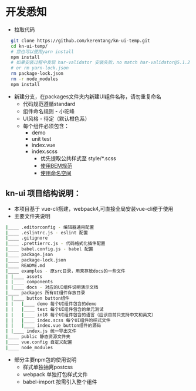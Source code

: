 # 开发悉知

* 拉取代码

```bash
  git clone https://github.com/kerentang/kn-ui-temp.git
  cd kn-ui-temp/
  # 您也可以使用yarn install
  npm install
  # 如果安装过程中发现 har-validator 安装失败，no match har-validator@5.1.2
  # or rm yarn-lock.json
  rm package-lock.json
  rm -r node_modules
  npm install
```

* 新建分支，在packages文件夹内新建UI组件名称，请勿重复命名
  * 代码规范遵循standard
  * 组件命名规则 - 小驼峰
  * UI风格 - 待定（默认橙色系）
  * 每个组件必须包含：
    * demo
    * unit test
    * index.vue
    * index.scss
      * 优先提取公共样式至 style/*.scss
      * [使用BEM规范](https://www.w3cplus.com/css/css-architecture-1.html)
      * [使用命名空间](https://www.w3cplus.com/css/css-architecture-2.html)

## kn-ui 项目结构说明：

* 本项目基于 vue-cli搭建，webpack4,可直接全局安装vue-cli便于使用
* 主要文件夹说明

```bash
|____ .editorconfig - 编辑器通用配置
|____ .eslintrc.js - eslint 配置
|____ .gitignore
|____ .prettierrc.js - 代码格式化插件配置
|____ babel.config.js - babel 配置
|____ package.json
|____ package-lock.json
|____ README.md
|____ examples - 原src目录，用来存放docs的一些文件
| |____ assets
| |____ components
| |____ docs - 对应的UI组件说明演示文档
|____ packages 所有UI组件存放目录
| |____ button button组件
| |   |____ demo 每个UI组件包含的demo
| |   |____ test 每个UI组件包含的单元测试
| |   |____ in18 每个UI组件包含的语言（应该目前只支持中文和英文）
| |   |____ index.scss 每个UI组件的样式文件
| |   |____ index.vue button组件的源码
| |____ index.js 统一导出文件
|____ public 静态资源文件夹
|____ vue.config 自定义配置
|____ node_modules
```

* 部分主要npm包的使用说明
  * 样式单独抽离postcss
  * webpack 单独打包样式文件
  * babel-import 按需引入整个组件